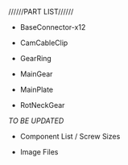 //////PART LIST//////

- BaseConnector-x12

- CamCableClip

- GearRing

- MainGear

- MainPlate

- RotNeckGear

*TO BE UPDATED*
- Component List / Screw Sizes

- Image Files
